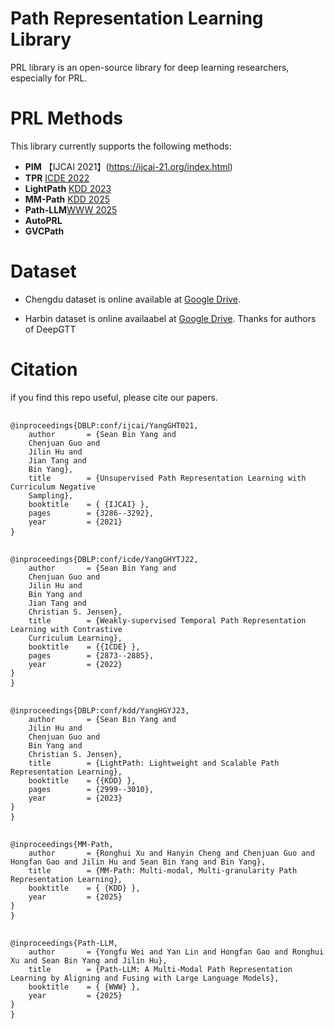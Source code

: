 # Path Representation Learning Library
PRL library is an open-source library for deep learning researchers, especially for PRL.

# PRL Methods

This library currently supports the following methods:

- **PIM** 【IJCAI 2021】(https://ijcai-21.org/index.html)
- **TPR** [ICDE 2022](https://icde2022.ieeecomputer.my/)
- **LightPath** [KDD 2023](https://kdd.org/kdd2023/index.html)
- **MM-Path** [KDD 2025](https://kdd2025.kdd.org/)
- **Path-LLM**[WWW 2025](https://www2025.thewebconf.org/)
- **AutoPRL**
- **GVCPath**

# Dataset 

- Chengdu dataset is online available at [Google Drive](https://drive.google.com/file/d/1xc1TKmEQ0VQ7daA6KVPri9J9OmsYLai_/view?usp=drive_link).

- Harbin dataset is online availaabel at [Google Drive](https://drive.google.com/file/d/1TqupyC0LVqUtGfoPuXmIjm2VUke1lx0b/view?usp=drive_link). Thanks for authors of DeepGTT


# Citation

if you find this repo useful, please cite our papers.

<pre> <code>
@inproceedings{DBLP:conf/ijcai/YangGHT021,
	author       = {Sean Bin Yang and
	Chenjuan Guo and
	Jilin Hu and
	Jian Tang and
	Bin Yang},
	title        = {Unsupervised Path Representation Learning with Curriculum Negative
	Sampling},
	booktitle    = { {IJCAI} },
	pages        = {3286--3292},
	year         = {2021}
} </code> </pre>

<pre> <code>
@inproceedings{DBLP:conf/icde/YangGHYTJ22,
	author       = {Sean Bin Yang and
	Chenjuan Guo and
	Jilin Hu and
	Bin Yang and
	Jian Tang and
	Christian S. Jensen},
	title        = {Weakly-supervised Temporal Path Representation Learning with Contrastive
	Curriculum Learning},
	booktitle    = {{ICDE} },
	pages        = {2873--2885},
	year         = {2022}
}
} </code> </pre>

<pre> <code>
@inproceedings{DBLP:conf/kdd/YangHGYJ23,
	author       = {Sean Bin Yang and
	Jilin Hu and
	Chenjuan Guo and
	Bin Yang and
	Christian S. Jensen},
	title        = {LightPath: Lightweight and Scalable Path Representation Learning},
	booktitle    = {{KDD} },
	pages        = {2999--3010},
	year         = {2023}
}
} </code> </pre>

<pre> <code>
@inproceedings{MM-Path,
	author       = {Ronghui Xu and Hanyin Cheng and Chenjuan Guo and Hongfan Gao and Jilin Hu and Sean Bin Yang and Bin Yang},
	title        = {MM-Path: Multi-modal, Multi-granularity Path Representation Learning},
	booktitle    = { {KDD} },
	year         = {2025}
}
} </code> </pre>

<pre> <code>
@inproceedings{Path-LLM,
	author       = {Yongfu Wei and Yan Lin and Hongfan Gao and Ronghui Xu and Sean Bin Yang and Jilin Hu},
	title        = {Path-LLM: A Multi-Modal Path Representation Learning by Aligning and Fusing with Large Language Models},
	booktitle    = { {WWW} },
	year         = {2025}
}
} </code> </pre>


